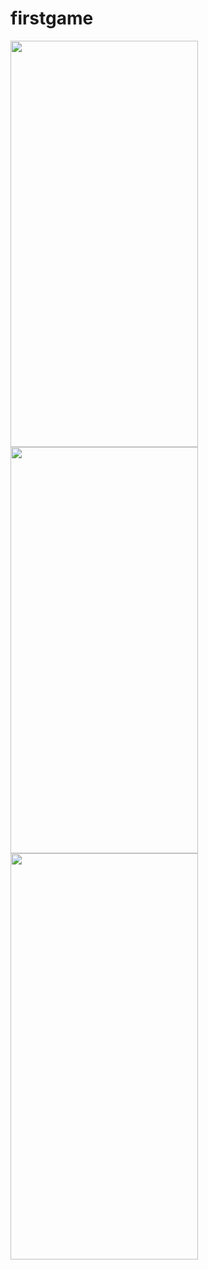 # firstgame



<img src="https://github.com/Fayozb/4_pic_1word/assets/134942247/4d9af3bb-5046-4c97-8969-2a1237e666f0" width="300" height="650"/>
<img src="https://github.com/Fayozb/4_pic_1word/assets/134942247/8c53dd81-cf04-4d1a-967d-c2f5f5f9f572" width="300" height="650"/>
<img src="https://github.com/Fayozb/4_pic_1word/assets/134942247/472e4537-5e15-4c51-b45d-cd34402176ad" width="300" height="650"/>
